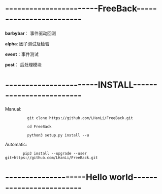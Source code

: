 # -----------------------FreeBack------------------------

**barbybar**： 事件驱动回测

**alpha**: 因子测试及检验

**event**：事件测试

**post**： 后处理模块

# -----------------------INSTALL-------------------------
Manual:     

              git clone https://github.com/LHanLi/FreeBack.git
              
              cd FreeBack
              
              python3 setup.py install --u
              
Automatic:

            pip3 install --upgrade --user   git+https://github.com/LHanLi/FreeBack.git

# --------------------Hello world-------------------------
